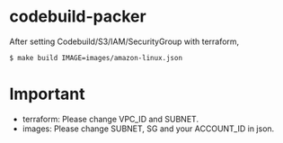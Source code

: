 # codebuild-packer

After setting Codebuild/S3/IAM/SecurityGroup with terraform,

```sh
$ make build IMAGE=images/amazon-linux.json
```

# Important
- terraform: Please change VPC_ID and SUBNET.
- images: Please change SUBNET, SG and your ACCOUNT_ID in json.
